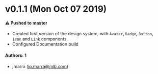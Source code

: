 # v0.1.1 (Mon Oct 07 2019)

#### ⚠️ Pushed to master

-   Created first version of the design system, with `Avatar`, `Badge`, `Button`, `Icon` and `Link` components.
-   Configured Documentation build

#### Authors: 1

-   jmarra (jp.marra@mlb.com)
